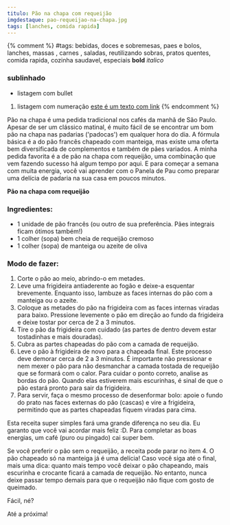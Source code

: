 ```yaml
---
titulo: Pão na chapa com requeijão
imgdestaque: pao-requeijao-na-chapa.jpg
tags: [lanches, comida rapida]
---
```

{% comment %}
#tags: bebidas, doces e sobremesas, paes e bolos, lanches, massas , carnes , saladas, reutilizando sobras, pratos quentes, comida rapida, cozinha saudavel, especiais
**bold**
*italico*
### sublinhado
* listagem com bullet
1. listagem com numeração
[este é um texto com link](https://www.enderecodolink.com)
{% endcomment %}

Pão na chapa é uma pedida tradicional nos cafés da manhã de São Paulo. Apesar de ser um clássico matinal, é muito fácil de se encontrar um bom pão na chapa nas padarias ('padocas') em qualquer hora do dia. A fórmula básica é a do pão francês chapeado com manteiga, mas existe uma oferta bem diversificada de complementos e também de pães variados. A minha pedida favorita é a de pão na chapa com requeijão, uma combinação que vem fazendo sucesso há algum tempo por aqui. E para começar a semana com muita energia, você vai aprender com o Panela de Pau como preparar uma delícia de padaria na sua casa em poucos minutos. 

**Pão na chapa com requeijão**

### Ingredientes:

* 1 unidade de pão francês (ou outro de sua preferência. Pães integrais ficam ótimos também!)
* 1 colher (sopa) bem cheia de requeijão cremoso
* 1 colher (sopa) de manteiga ou azeite de oliva 

### Modo de fazer:

1. Corte o pão ao meio, abrindo-o em metades.
2. Leve uma frigideira antiaderente ao fogão e deixe-a esquentar brevemente. Enquanto isso, lambuze as faces internas do pão com a manteiga ou o azeite. 
3. Coloque as metades do pão na frigideira com as faces internas viradas para baixo. Pressione levemente o pão em direção ao fundo da frigideira e deixe tostar por cerca de 2 a 3 minutos. 
4. Tire o pão da frigideira com cuidado (as partes de dentro devem estar tostadinhas e mais douradas).
5. Cubra as partes chapeadas do pão com a camada de requeijão. 
6. Leve o pão à frigideira de novo para a chapeada final. Este processo deve demorar cerca de 2 a 3 minutos. É importante não pressionar e nem mexer o pão para não desmanchar a camada tostada de requeijão que se formará com o calor. Para cuidar o ponto correto, analise as bordas do pão. Quando elas estiverem mais escurinhas, é sinal de que o pão estará pronto para sair da frigideira.
7. Para servir, faça o mesmo processo de desenformar bolo: apoie o fundo do prato nas faces externas do pão (cascas) e vire a frigideira, permitindo que as partes chapeadas fiquem viradas para cima. 

Esta receita super simples fará uma grande diferença no seu dia. Eu garanto que você vai acordar mais feliz :D. Para completar as boas energias, um café (puro ou pingado) cai super bem.

Se você preferir o pão sem o requeijão, a receita pode parar no item 4. O pão chapeado só na manteiga já é uma delícia! Caso você siga até o final, mais uma dica: quanto mais tempo você deixar o pão chapeando, mais escurinha e crocante ficará a camada de requeijão. No entanto, nunca deixe passar tempo demais para que o requeijão não fique com gosto de queimado. 

Fácil, né?

Até a próxima!
